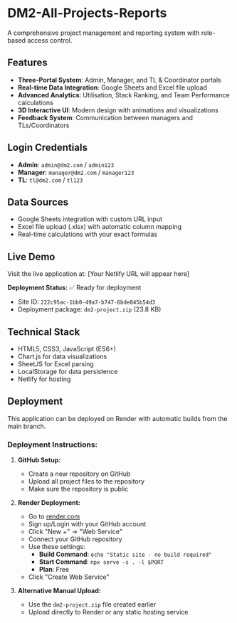 # DM2-All-Projects-Reports

A comprehensive project management and reporting system with role-based access control.

## Features

- **Three-Portal System**: Admin, Manager, and TL & Coordinator portals
- **Real-time Data Integration**: Google Sheets and Excel file upload
- **Advanced Analytics**: Utilisation, Stack Ranking, and Team Performance calculations
- **3D Interactive UI**: Modern design with animations and visualizations
- **Feedback System**: Communication between managers and TLs/Coordinators

## Login Credentials

- **Admin**: `admin@dm2.com` / `admin123`
- **Manager**: `manager@dm2.com` / `manager123`
- **TL**: `tl@dm2.com` / `tl123`

## Data Sources

- Google Sheets integration with custom URL input
- Excel file upload (.xlsx) with automatic column mapping
- Real-time calculations with your exact formulas

## Live Demo

Visit the live application at: [Your Netlify URL will appear here]

**Deployment Status:** ✅ Ready for deployment
- Site ID: `222c95ac-1bb0-49a7-b747-6bde845b54d3`
- Deployment package: `dm2-project.zip` (23.8 KB)

## Technical Stack

- HTML5, CSS3, JavaScript (ES6+)
- Chart.js for data visualizations
- SheetJS for Excel parsing
- LocalStorage for data persistence
- Netlify for hosting

## Deployment

This application can be deployed on Render with automatic builds from the main branch.

### Deployment Instructions:

1. **GitHub Setup:**
   - Create a new repository on GitHub
   - Upload all project files to the repository
   - Make sure the repository is public

2. **Render Deployment:**
   - Go to [render.com](https://render.com)
   - Sign up/Login with your GitHub account
   - Click "New +" → "Web Service"
   - Connect your GitHub repository
   - Use these settings:
     - **Build Command**: `echo "Static site - no build required"`
     - **Start Command**: `npx serve -s . -l $PORT`
     - **Plan**: Free
   - Click "Create Web Service"

3. **Alternative Manual Upload:**
   - Use the `dm2-project.zip` file created earlier
   - Upload directly to Render or any static hosting service
